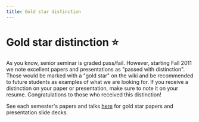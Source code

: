 ```yaml
---
title: Gold star distinction 
---
```


# Gold star distinction &#x2B50;

As you know, senior seminar is graded pass/fail. However, starting Fall 2011 we note excellent papers and presentations as "passed with distinction". Those would be marked with a "gold star" on the wiki and be recommended to future students as examples of what we are looking for. If you receive a distinction on your paper or presentation, make sure to note it on your resume. Congratulations to those who received this distinction!

See each semester's papers and talks [here](https://umm-csci.github.io/senior-seminar/seminars/) for gold star papers and presentation slide decks.

